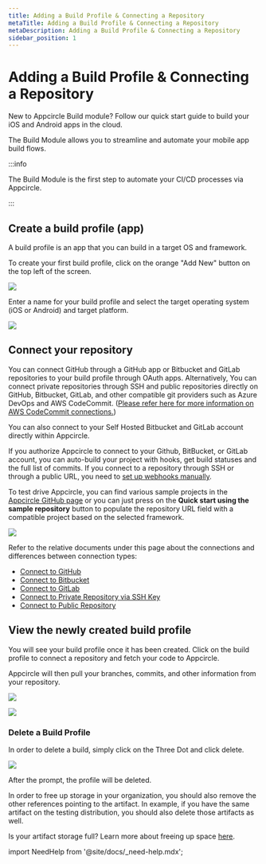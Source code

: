 ```yaml
---
title: Adding a Build Profile & Connecting a Repository
metaTitle: Adding a Build Profile & Connecting a Repository
metaDescription: Adding a Build Profile & Connecting a Repository
sidebar_position: 1
---
```


# Adding a Build Profile & Connecting a Repository

New to Appcircle Build module? Follow our quick start guide to build your iOS and Android apps in the cloud.

The Build Module allows you to streamline and automate your mobile app build flows.

:::info

The Build Module is the first step to automate your CI/CD processes via Appcircle.

:::

## Create a build profile (app)

A build profile is an app that you can build in a target OS and framework.

To create your first build profile, click on the orange "Add New" button on the top left of the screen.

![](<https://cdn.appcircle.io/docs/assets/01-01-Adding-A-Build-Profile (2).jpg>)

Enter a name for your build profile and select the target operating system (iOS or Android) and target platform.

![](<https://cdn.appcircle.io/docs/assets/image (224).png>)

## Connect your repository

You can connect GitHub through a GitHub app or Bitbucket and GitLab repositories to your build profile through OAuth apps. Alternatively, You can connect private repositories through SSH and public repositories directly on GitHub, Bitbucket, GitLab, and other compatible git providers such as Azure DevOps and AWS CodeCommit. ([Please refer here for more information on AWS CodeCommit connections.](../../troubleshooting-faq/common-issues.md#how-to-connect-to-aws-codecommit-repositories-through-ssh))

You can also connect to your Self Hosted Bitbucket and GitLab account directly within Appcircle.

If you authorize Appcircle to connect to your Github, BitBucket, or GitLab account, you can auto-build your project with hooks, get build statuses and the full list of commits. If you connect to a repository through SSH or through a public URL, you need to [set up webhooks manually](../build-manually-or-with-triggers.md#setting-up-manual-webhooks-for-ssh-and-public-repositories).

To test drive Appcircle, you can find various sample projects in the [Appcircle GitHub page](https://github.com/appcircleio?q=sample) or you can just press on the **Quick start using the sample repository** button to populate the repository URL field with a compatible project based on the selected framework.

![](<https://cdn.appcircle.io/docs/assets/image (233).png>)

Refer to the relative documents under this page about the connections and differences between connection types:

- [Connect to GitHub](./connecting-to-github.md)
- [Connect to Bitbucket](./connecting-to-bitbucket.md)
- [Connect to GitLab](./connecting-to-gitlab.md)
- [Connect to Private Repository via SSH Key](./connecting-to-private-repository-via-ssh.md)
- [Connect to Public Repository](./connecting-to-public-repository.md)

## View the newly created build profile

You will see your build profile once it has been created. Click on the build profile to connect a repository and fetch your code to Appcircle.

Appcircle will then pull your branches, commits, and other information from your repository.

![](<https://cdn.appcircle.io/docs/assets/image (244).png>)

![](<https://cdn.appcircle.io/docs/assets/image (168).png>)

### Delete a Build Profile

In order to delete a build, simply click on the Three Dot and click delete.

![](<https://cdn.appcircle.io/docs/assets/image (245).png>)

After the prompt, the profile will be deleted.

In order to free up storage in your organization, you should also remove the other references pointing to the artifact. In example, if you have the same artifact on the testing distribution, you should also delete those artifacts as well.

Is your artifact storage full? Learn more about freeing up space [here](../../troubleshooting-faq/common-issues.md#artifact-storage-is-full).

import NeedHelp from '@site/docs/\_need-help.mdx';

<NeedHelp />
